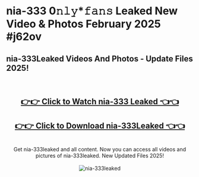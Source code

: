 # nia-333 0𝚗𝚕𝚢*𝚏𝚊𝚗𝚜 Leaked New Video & Photos February 2025 #j62ov

<h2>nia-333Leaked Videos And Photos - Update Files 2025!</h2>
<br>
<div align="center">
<h2><a href="https://mediaupload.pro?title=nia-333&ref=11F" rel="nofollow">👉👉 Click to Watch nia-333 Leaked 👈👈</a></h2>
<h2><a href="https://mediaupload.pro?title=nia-333&ref=11F" rel="nofollow">👉👉 Click to Download nia-333Leaked 👈👈</a></h2>
<br>
Get nia-333leaked and all content. Now you can access all videos and pictures of nia-333leaked. New Updated Files 2025!
<br>
<br>
<a href="https://mediaupload.pro?title=nia-333&ref=11F" rel="nofollow" data-target="animated-image.originalLink"><img src="https://i.ibb.co/Gkj2r4b/banner.png" alt="nia-333leaked" style="max-width: 100%; display: inline-block;" data-target="animated-image.originalImage"></a>
</div>
<br>

